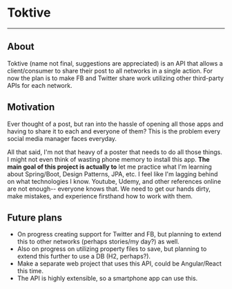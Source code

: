 # Toktive
------------

## About
Toktive (name not final, suggestions are appreciated) is an API that allows a client/consumer to share their post to all networks in a single action. For now the plan is to make FB and Twitter share work utilizing other third-party APIs for each network.

## Motivation
Ever thought of a post, but ran into the hassle of opening all those apps and having to share it to each and everyone of them? This is the problem every social media manager faces everyday.

All that said, I'm not that heavy of a poster that needs to do all those things. I might not even think of wasting phone memory to install this app. **The main goal of this project is actually to** let me practice what I'm learning about Spring/Boot, Design Patterns, JPA, etc. I feel like I'm lagging behind on what technologies I know. Youtube, Udemy, and other references online are not enough-- everyone knows that. We need to get our hands dirty, make mistakes, and experience firsthand how to work with them.

## Future plans
- On progress creating support for Twitter and FB, but planning to extend this to other networks (perhaps stories/my day?) as well.
- Also on progress on utilizing property files to save, but planning to extend this further to use a DB (H2, perhaps?).
- Make a separate web project that uses this API, could be Angular/React this time.
- The API is highly extensible, so a smartphone app can use this.
